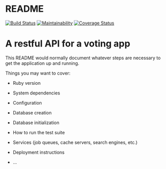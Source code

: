 # README
[![Build Status](https://travis-ci.com/OlawaleJoseph/E-Vote-Backend.svg?branch=develop)](https://travis-ci.com/OlawaleJoseph/E-Vote-Backend) [![Maintainability](https://api.codeclimate.com/v1/badges/b26e37fd810144976c91/maintainability)](https://codeclimate.com/github/OlawaleJoseph/E-Vote-Backend/maintainability) [![Coverage Status](https://coveralls.io/repos/github/OlawaleJoseph/E-Vote-Backend/badge.svg?branch=ch-travis)](https://coveralls.io/github/OlawaleJoseph/E-Vote-Backend?branch=ch-travis)
# A restful API for a voting app

This README would normally document whatever steps are necessary to get the
application up and running.

Things you may want to cover:

* Ruby version

* System dependencies

* Configuration

* Database creation

* Database initialization

* How to run the test suite

* Services (job queues, cache servers, search engines, etc.)

* Deployment instructions

* ...
